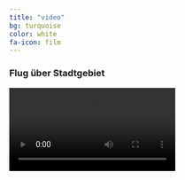 ```yaml
---
title: "video"
bg: turquoise
color: white
fa-icon: film
---
```


### Flug über Stadtgebiet
<!--
<div class="icontain">
  <iframe src="//www.youtube.com/embed/SR3w1nm1MKM" allowfullscreen></iframe>
</div>
-->


<video class="icontain" data-autoplay="" loop="" controls="" >
<!-- <video class="stretch" data-autoplay="" loop="" controls="" style="height: 545px; width: 872px;" width="640" height="400"> -->
        <source type="video/mp4" src="https://mgje.github.io/presentations/udayxiii/media/movies/neueGebaeude.m4v">
        <source type="video/webm" src="https://mgje.github.io/presentations/udayxiii/media/movies/neueGebauede.webm">
        Your browser does not support the <code>video</code> element.
</video>
